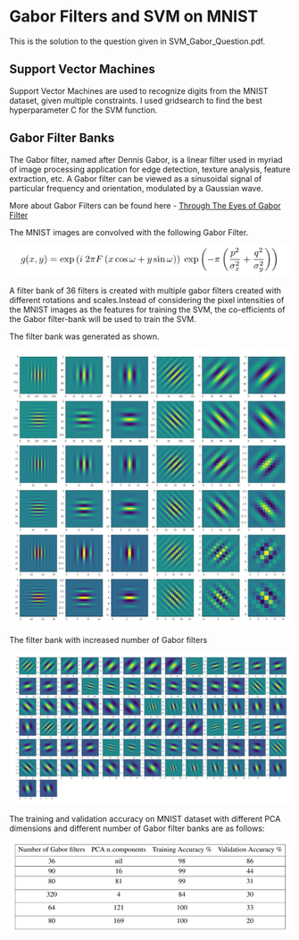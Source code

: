 # Gabor Filters and SVM on MNIST
This is the solution to the question given in SVM_Gabor_Question.pdf.
## Support Vector Machines
Support Vector Machines are used to recognize digits from the MNIST dataset, given multiple constraints. I used gridsearch to find the best hyperparameter C for the SVM function.

## Gabor Filter Banks
The Gabor filter, named after Dennis Gabor, is a linear filter used in myriad of image processing application for edge detection, texture analysis, feature extraction, etc. A Gabor filter can be viewed as a sinusoidal signal of particular frequency and orientation, modulated by a Gaussian wave.

More about Gabor Filters can be found here - [Through The Eyes of Gabor Filter](https://medium.com/@anuj_shah/through-the-eyes-of-gabor-filter-17d1fdb3ac97)

The MNIST images are convolved with the following Gabor Filter. 

![gabor](gabor.PNG)

A filter bank of 36 filters is created with multiple gabor filters created with different rotations and scales.Instead of considering the pixel intensities of the MNIST images as the features for training the SVM, the co-efficients of the Gabor filter-bank will be used to train the SVM.

The filter bank was generated as shown.

![filterbank](bank1.PNG)

The filter bank with increased number of Gabor filters

![filterbank](bank2.PNG)

The training and validation accuracy on MNIST dataset with different PCA dimensions and different number of Gabor filter banks are as follows:

![results](effect.PNG)
